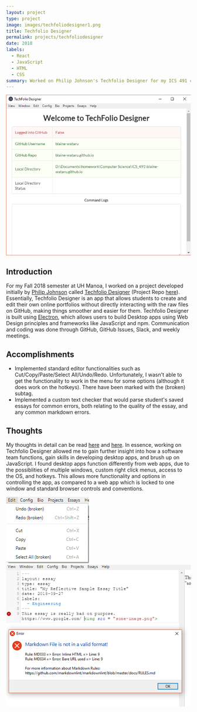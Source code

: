 ```yaml
---
layout: project
type: project
image: images/techfoliodesigner1.png
title: Techfolio Designer
permalink: projects/techfoliodesigner
date: 2018
labels:
  - React
  - JavaScript
  - HTML
  - CSS
summary: Worked on Philip Johnson's Techfolio Designer for my ICS 491 class.
---
```


 <img class="ui image" src="../images/techfoliodesigner1.png">

## Introduction

For my Fall 2018 semester at UH Manoa, I worked on a project developed initially by [Philip Johnson](http://philipmjohnson.org/) called [Techfolio Designer](https://techfolios.github.io/techfoliodesigner/) (Project Repo [here](https://github.com/techfolios/techfoliodesigner/)). Essentially, Techfolio Designer is an app that allows students to create and edit their own online portfolios without directly interacting with the raw files on GitHub, making things smoother and easier for them. Techfolio Designer is built using [Electron](https://electronjs.org/), which allows users to build Desktop apps using Web Design principles and frameworks like JavaScript and npm. Communication and coding was done through GitHub, GitHub Issues, Slack, and weekly meetings.

## Accomplishments

- Implemented standard editor functionalities such as Cut/Copy/Paste/Select All/Undo/Redo. Unfortunately, I wasn't able to get the functionality to work in the menu for some options (although it does work on the hotkeys). There have been marked with the (broken) subtag.
- Implemented a custom text checker that would parse student's saved essays for common errors, both relating to the quality of the essay, and any common markdown errors.

## Thoughts

My thoughts in detail can be read [here](https://blaine-wataru.github.io/essays/techfolios.html) and [here](https://blaine-wataru.github.io/essays/techfoliodesignerexperience1.html). In essence, working on Techfolio Designer allowed me to gain further insight into how a software team functions, gain skills in developing desktop apps, and brush up on JavaScript. I found desktop apps function differently from web apps, due to the possiblities of multiple windows, custom right click menus, access to the OS, and hotkeys. This allows more functionality and options in controlling the app, as compared to a web app which is locked to one window and standard browser controls and conventions.

<div class="ui rounded images">
  <img class="ui image" src="../images/techfoliodesigner2.png">
  <img class="ui image" src="../images/techfoliodesigner4.png">
</div>
